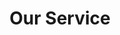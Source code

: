 ---
title: "Our Service"
# watermark text
watermark: "Service"
# page header background image
page_header_image: "images/background/about.jpg"
# meta description
description : "Manage your MSP clients or Enterprise Azure tenants in a single application."

layout : "service"
draft : false

############################### service ##############################
service:
  enable : true
  subtitle : "EcpPro Services"
  title : "Our Service Area"
  service_item:
  - title : "User Management"
    icon : "fas fa-users"
    icon_color : "primary" # available color : primary, yellow, purple, cyan, red, green, orange, blue.
    content : "Manage employees or MSP client employees across mutiple Azure tenancies in a single application."

  - title : "Automation"
    icon : "far fa-object-ungroup"    
    icon_color : "yellow" # available color : primary, yellow, purple, cyan, red, green, orange, blue.
    content : "Automate tedious tasks like on-boarding and off-boarding. Save time and money."

  - title : "License Management"
    icon : "fas fa-chart-line"
    icon_color : "purple" # available color : primary, yellow, purple, cyan, red, green, orange, blue.
    content : "View and consolidate Microsoft licenses. Deactivate unused licenses. "

  - title : "Virtual Desktops"
    icon : "fas fa-cloud"
    icon_color : "cyan" # available color : primary, yellow, purple, cyan, red, green, orange, blue.
    content : "Provision, monitor and mange Virtual Desktops."
    

############################### Features #####################################
feature:
  enable : true
  subtitle : "EcpPro features"
  title : "exclusive features"
  feature_item:
  - title : "Affordable"
    icon : "fas fa-desktop"
    icon_color : "primary" # available color : primary, yellow, purple, cyan, red, green, orange, blue.
    content : "The EcpPro pricing plans are tailored to suit any size MSP or Enterprise. EcpPro pays for itself through increased efficiency and time saving."
    
  - title : "Compliance"
    icon : "fas fa-cogs"
    icon_color : "primary" # available color : primary, yellow, purple, cyan, red, green, orange, blue.
    content : "All changes are fully tracked, making your audits much easier."
    
  - title : "Native Azure Integration"
    icon : "fas fa-shield-alt"
    icon_color : "primary" # available color : primary, yellow, purple, cyan, red, green, orange, blue.
    content : "EcpPro was built from the ground up to be Azure Cloud native. It integrates with all Microsoft Azure services."
---